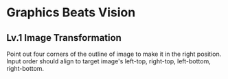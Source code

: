 # Graphics Beats Vision
## Lv.1 Image Transformation
Point out four corners of the outline of image to make it in the right position. 
Input order should align to target image's left-top, right-top, left-bottom, right-bottom.